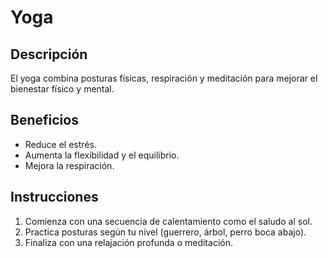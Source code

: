 # Yoga

## Descripción
El yoga combina posturas físicas, respiración y meditación para mejorar el bienestar físico y mental.

## Beneficios
- Reduce el estrés.
- Aumenta la flexibilidad y el equilibrio.
- Mejora la respiración.

## Instrucciones
1. Comienza con una secuencia de calentamiento como el saludo al sol.
2. Practica posturas según tu nivel (guerrero, árbol, perro boca abajo).
3. Finaliza con una relajación profunda o meditación.
